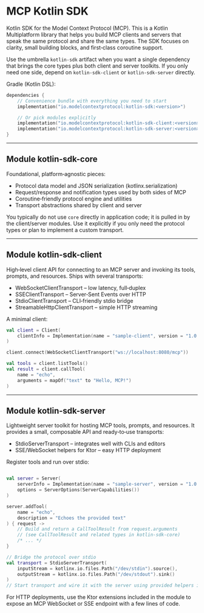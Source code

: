 # MCP Kotlin SDK

Kotlin SDK for the Model Context Protocol (MCP).
This is a Kotlin Multiplatform library that helps you build MCP clients and servers that speak the same protocol and
share the same types.
The SDK focuses on clarity, small building blocks, and first‑class coroutine support.

Use the umbrella `kotlin-sdk` artifact when you want a single dependency that brings the core types plus both client and
server toolkits. If you only need one side, depend on `kotlin-sdk-client` or `kotlin-sdk-server` directly.

Gradle (Kotlin DSL):

```kotlin
dependencies {
    // Convenience bundle with everything you need to start
    implementation("io.modelcontextprotocol:kotlin-sdk:<version>")

    // Or pick modules explicitly
    implementation("io.modelcontextprotocol:kotlin-sdk-client:<version>")
    implementation("io.modelcontextprotocol:kotlin-sdk-server:<version>")
}
```

---

## Module kotlin-sdk-core

Foundational, platform‑agnostic pieces:

- Protocol data model and JSON serialization (kotlinx.serialization)
- Request/response and notification types used by both sides of MCP
- Coroutine‑friendly protocol engine and utilities
- Transport abstractions shared by client and server

You typically do not use `core` directly in application code; it is pulled in by the client/server modules. Use it
explicitly if you only need the protocol types or plan to implement a custom transport.

---

## Module kotlin-sdk-client

High‑level client API for connecting to an MCP server and invoking its tools, prompts, and resources. Ships with several
transports:

- WebSocketClientTransport – low latency, full‑duplex
- SSEClientTransport – Server‑Sent Events over HTTP
- StdioClientTransport – CLI‑friendly stdio bridge
- StreamableHttpClientTransport – simple HTTP streaming

A minimal client:

```kotlin
val client = Client(
    clientInfo = Implementation(name = "sample-client", version = "1.0.0")
)

client.connect(WebSocketClientTransport("ws://localhost:8080/mcp"))

val tools = client.listTools()
val result = client.callTool(
    name = "echo",
    arguments = mapOf("text" to "Hello, MCP!")
)
```

---

## Module kotlin-sdk-server

Lightweight server toolkit for hosting MCP tools, prompts, and resources. It provides a small, composable API and
ready‑to‑use transports:

- StdioServerTransport – integrates well with CLIs and editors
- SSE/WebSocket helpers for Ktor – easy HTTP deployment

Register tools and run over stdio:

```kotlin

val server = Server(
    serverInfo = Implementation(name = "sample-server", version = "1.0.0"),
    options = ServerOptions(ServerCapabilities())
)

server.addTool(
    name = "echo",
    description = "Echoes the provided text"
) { request ->
    // Build and return a CallToolResult from request.arguments
    // (see CallToolResult and related types in kotlin-sdk-core)
    /* ... */
}

// Bridge the protocol over stdio
val transport = StdioServerTransport(
    inputStream = kotlinx.io.files.Path("/dev/stdin").source(),
    outputStream = kotlinx.io.files.Path("/dev/stdout").sink()
)
// Start transport and wire it with the server using provided helpers in the SDK.
```

For HTTP deployments, use the Ktor extensions included in the module to expose an MCP WebSocket or SSE endpoint with a
few lines of code.
